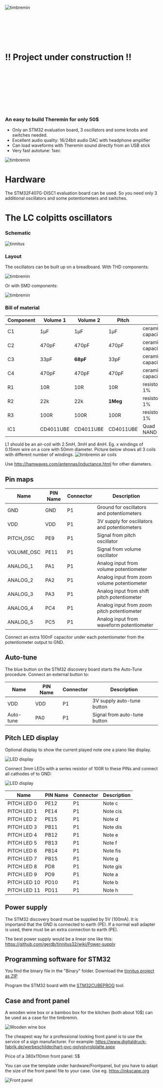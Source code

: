 ![timbremin](pics/timbremin_logo.png "logo timbremin")

<br><br><br><br><br>
# !! Project under construction !!
<br><br><br><br><br><br><br><br>


### An easy to build Theremin for only 50$

* Only an STM32 evaluation board, 3 oscillators and some knobs and switches needed.
* Excellent audio quality: 16/24bit audio DAC with headphone amplifier
* Can load waveforms with Theremin sound directly from an USB stick
* Very fast autotune: 1sec


![timbremin](pics/timbremin.png "timbremin")

# Hardware
The STM32F407G-DISC1 evaluation board can be used.
So you need only 3 additional oscillators and some potentiometers and switches.


# The LC colpitts oscillators

### Schematic
![tinnitus](pics/osc_sch.png "timbremin oscillator schematic")

### Layout
The oscillators can be built up on a breadboard.
With THD components:

![timbremin](pics/osc_THD.png "timbremin oscillator built on a breadboard")

Or with SMD components:

![timbremin](pics/osc_SMD.png "timbremin oscillators built on a breadboard")


### Bill of material
| Component | Volume 1  | Volume 2  | Pitch     |                   |
| --------- | --------- | --------- | --------- |------------------ |
| C1        | 1µF       | 1µF       | 1µF       | ceramic capacitor |
| C2        | 470pF     | 470pF     | 470pF     | ceramic capacitor |
| C3        | 33pF      | **68pF**  | 33pF      | ceramic capacitor |
| C4        | 470pF     | 470pF     | 470pF     | ceramic capacitor |
| R1        | 10R       | 10R       | 10R       | resistor 1%       |
| R2        | 22k       | 22k       | **1Meg**  | resistor 1%       |
| R3        | 100R      | 100R      | 100R      | resistor 1%       |
| IC1       | CD4011UBE | CD4011UBE | CD4011UBE | Quad NAND         |


L1 should be an air-coil with 2.5mH, 3mH and 4mH.
Eg. x windings of 0.15mm wire on a core with 50mm diameter.
Picture below shows all 3 coils with different number of windings.
![timbremin air coils](pics/coils.jpg "timbremin air coils")

Use http://hamwaves.com/antennas/inductance.html for other diameters.




## Pin maps

| Name       | PIN Name | Connector | Description                                    |
| ---------- | -------- | --------- | ---------------------------------------------- |
| GND        | GND      | P1        | Ground for oscillators and potentiometers      |
| VDD        | VDD      | P1        | 3V supply for oscillators and potentiometers   |
| PITCH_OSC  | PE9      | P1        | Signal from pitch oscillator                   |
| VOLUME_OSC | PE11     | P1        | Signal from volume oscillator                  |
| ANALOG_1   | PA1      | P1        | Analog input from volume potentiometer         |
| ANALOG_2   | PA2      | P1        | Analog input from zoom volume potentiometer    |
| ANALOG_3   | PA3      | P1        | Analog input from shift pitch potentiometer    |
| ANALOG_4   | PC4      | P1        | Analog input from zoom pitch potentiometer     |
| ANALOG_5   | PC5      | P1        | Analog input from waveform potentiometer       |

Connect an extra 100nF capacitor under each potentiometer from the potentiometer output to GND.

## Auto-tune
The blue button on the STM32 discovery board starts the Auto-Tune procedure.
Connect an external button to:

| Name       | PIN Name | Connector | Description                   |
| ---------- | -------- | --------- | ----------------------------- |
| VDD        | VDD      | P1        | 3V supply auto-tune button    |
| Auto-tune  | PA0      | P1        | Signal from auto-tune button  |

## Pitch LED display
Optional display to show the current played note one a piano like display.

![LED display](pics/led_display.png "LED display")

Connect 3mm LEDs with a series resistor of 100R to these PINs and connect all
cathodes of to GND:

![LED display](pics/leds.png "LED display")

| Name         | PIN Name | Connector | Description                                    |
| ------------ | -------- | --------- | ------------------------ |
| PITCH LED 0  | PE12     | P1        | Note c                   |
| PITCH LED 1  | PE14     | P1        | Note cis                 |
| PITCH LED 2  | PE15     | P1        | Note d                   |
| PITCH LED 3  | PB11     | P1        | Note dis                 |
| PITCH LED 4  | PB12     | P1        | Note e                   |
| PITCH LED 5  | PB13     | P1        | Note f                   |
| PITCH LED 6  | PB14     | P1        | Note fis                 |
| PITCH LED 7  | PB15     | P1        | Note g                   |
| PITCH LED 8  | PD8      | P1        | Note gis                 |
| PITCH LED 9  | PD9      | P1        | Note a                   |
| PITCH LED 10 | PD10     | P1        | Note b                   |
| PITCH LED 11 | PD11     | P1        | Note h                   |


## Power supply
The STM32 discovery board must be supplied by 5V (100mA). It is importand that the GND is connected to earth (PE). If a normal wall adapter is used, there must be an extra connection to earth (PE).

The best power supply would be a linear one like this: https://github.com/gerdb/tinnitus32/wiki/Power-supply


## Programming software for STM32
You find the binary file in the "Binary" folder. Download the [tinnitus project as ZIP](https://github.com/gerdb/tinnitus32/archive/master.zip)

Program the STM32 board with the [STM32CUBEPROG](http://www.st.com/content/st_com/en/products/development-tools/software-development-tools/stm32-software-development-tools/stm32-programmers/stm32cubeprog.html) tool.

## Case and front panel
A wooden wine box or a bamboo box for the kitchen (both about 10$) can be used as a case for the timbremin.

![Wooden wine box](pics/winebox.jpg "Wooden wine box")

The cheapest way for a professional looking front panel is to use the service of a sign manufacturer. For example:
https://www.digitaldruck-fabrik.de/werbeschilder/hart-pvc-polystyrolplatte.aspx

Price of a 380x110mm front panel: 5$

You can use the template under hardware/Frontpanel, but you have to adapt the size of the front panel file to your case. Use eg. https://inkscape.org

![Front panel](pics/frontpanel.png "Front panel")


